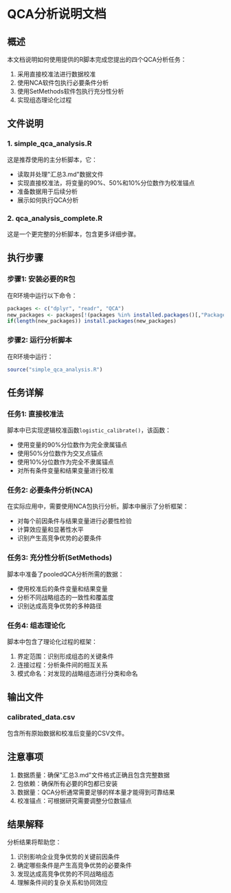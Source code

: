 # QCA分析说明文档

## 概述
本文档说明如何使用提供的R脚本完成您提出的四个QCA分析任务：

1. 采用直接校准法进行数据校准
2. 使用NCA软件包执行必要条件分析
3. 使用SetMethods软件包执行充分性分析
4. 实现组态理论化过程

## 文件说明

### 1. simple_qca_analysis.R
这是推荐使用的主分析脚本，它：
- 读取并处理"汇总3.md"数据文件
- 实现直接校准法，将变量的90%、50%和10%分位数作为校准锚点
- 准备数据用于后续分析
- 展示如何执行QCA分析

### 2. qca_analysis_complete.R
这是一个更完整的分析脚本，包含更多详细步骤。

## 执行步骤

### 步骤1: 安装必要的R包
在R环境中运行以下命令：
```r
packages <- c("dplyr", "readr", "QCA")
new_packages <- packages[!(packages %in% installed.packages()[,"Package"])]
if(length(new_packages)) install.packages(new_packages)
```

### 步骤2: 运行分析脚本
在R环境中运行：
```r
source("simple_qca_analysis.R")
```

## 任务详解

### 任务1: 直接校准法
脚本中已实现逻辑校准函数`logistic_calibrate()`，该函数：
- 使用变量的90%分位数作为完全隶属锚点
- 使用50%分位数作为交叉点锚点
- 使用10%分位数作为完全不隶属锚点
- 对所有条件变量和结果变量进行校准

### 任务2: 必要条件分析(NCA)
在实际应用中，需要使用NCA包执行分析。脚本中展示了分析框架：
- 对每个前因条件与结果变量进行必要性检验
- 计算效应量和显著性水平
- 识别产生高竞争优势的必要条件

### 任务3: 充分性分析(SetMethods)
脚本中准备了pooledQCA分析所需的数据：
- 使用校准后的条件变量和结果变量
- 分析不同战略组态的一致性和覆盖度
- 识别达成高竞争优势的多种路径

### 任务4: 组态理论化
脚本中包含了理论化过程的框架：
1. 界定范围：识别形成组态的关键条件
2. 连接过程：分析条件间的相互关系
3. 模式命名：对发现的战略组态进行分类和命名

## 输出文件

### calibrated_data.csv
包含所有原始数据和校准后变量的CSV文件。

## 注意事项

1. 数据质量：确保"汇总3.md"文件格式正确且包含完整数据
2. 包依赖：确保所有必要的R包都已安装
3. 数据量：QCA分析通常需要足够的样本量才能得到可靠结果
4. 校准锚点：可根据研究需要调整分位数锚点

## 结果解释

分析结果将帮助您：
1. 识别影响企业竞争优势的关键前因条件
2. 确定哪些条件是产生高竞争优势的必要条件
3. 发现达成高竞争优势的不同战略组态
4. 理解条件间的复杂关系和协同效应